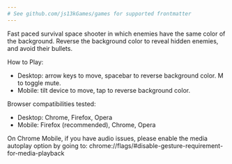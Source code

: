 ```yaml
---
# See github.com/js13kGames/games for supported frontmatter
---
```

Fast paced survival space shooter in which enemies have the same color of the background. Reverse the background color to reveal hidden enemies, and avoid their bullets.

How to Play:
- Desktop: arrow keys to move, spacebar to reverse background color. M to toggle mute.
- Mobile: tilt device to move, tap to reverse background color.

Browser compatibilities tested:
- Desktop: Chrome, Firefox, Opera
- Mobile: Firefox (recommended), Chrome, Opera

On Chrome Mobile, if you have audio issues, please enable the media autoplay option by going to:
chrome://flags/#disable-gesture-requirement-for-media-playback